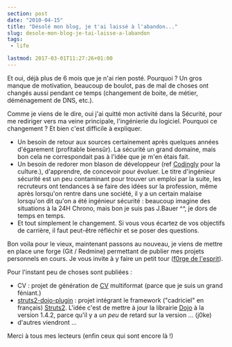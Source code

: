 ```yaml
---
section: post
date: "2010-04-15"
title: "Désolé mon blog, je t'ai laissé à l'abandon..."
slug: desole-mon-blog-je-tai-laisse-a-labandon
tags:
 - life

lastmod: 2017-03-01T11:27:26+01:00
---
```


Et oui, déjà plus de 6 mois que je n'ai rien posté. Pourquoi ? Un gros manque de motivation, beaucoup de boulot, pas de mal de choses ont changés aussi pendant ce temps (changement de boite, de métier, déménagement de DNS, etc.).

Comme je viens de le dire, oui j'ai quitté mon activité dans la Sécurité, pour me rediriger vers ma veine principale, l'ingénierie du logiciel. Pourquoi ce changement ? Et bien c'est difficile à expliquer.

  * Un besoin de retour aux sources certainement après quelques années d'égarement (profitable biensûr). La sécurité un grand domaine, mais bon cela ne correspondait pas à l'idée que je m'en étais fait.
  * Un besoin de redorer mon blason de développeur (ref [Codingly](http://codingly.com/2008/12/29/degage-sale-programmeur/) pour la culture.), d'apprendre, de concevoir pour évoluer. Le titre d'ingénieur sécurité est un peu contaminant pour trouver un emploi par la suite, les recruteurs ont tendances à se faire des idées sur la profession, même après lorsqu'on rentre dans une société, il y a un certain malaise lorsqu'on dit qu'on a été ingénieur sécurité : beaucoup imagine des situations à la 24H Chrono, mais bon je suis pas J.Bauer ^^, je dors de temps en temps.
  * Et tout simplement le changement. Si vous vous écartez de vos objectifs de carrière, il faut peut-être réfléchir et se poser des questions.

Bon voila pour le vieux, maintenant passons au nouveau, je viens de mettre en place une forge (Git / Redmine) permettant de publier mes projets personnels en cours. Je vous invite à y faire un petit tour ([f0rge de l'esprit](http://projects.zenithar.org/)).

Pour l'instant peu de choses sont publiées :
  * CV : projet de génération de [CV](http://thibault.n0rmand.org/) multiformat (parce que je suis un grand féniant.)
  * [struts2-dojo-plugin](http://projects.zenithar.org/projects/struts2-dojo-plugin) : projet intégrant le framework ("cadriciel" en français) [Struts2](http://struts.apache.org/). L'idée c'est de mettre à jour la librairie [Dojo](http://www.dojotoolkit.org/) à la version 1.4.2, parce qu'il y a _un peu_ de retard sur la version ... (j0ke)
  * d'autres viendront ...

Merci à tous mes lecteurs (enfin ceux qui sont encore là !)
